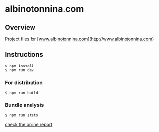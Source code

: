 # albinotonnina.com


## Overview

Project files for [www.albinotonnina.com](http://www.albinotonnina.com)

## Instructions

	$ npm install
	$ npm run dev

### For distribution

	$ npm run build

### Bundle analysis

	$ npm run stats

[check the online report](http://www.albinotonnina.com/report.html)


